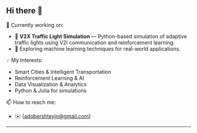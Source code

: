## Hi there 👋 

🌱 Currently working on:  
- 🚦 **V2X Traffic Light Simulation** — Python-based simulation of adaptive traffic lights using V2I communication and reinforcement learning.  
- 🧠 Exploring machine learning techniques for real-world applications.   

💡 My Interests:  
- Smart Cities & Intelligent Transportation  
- Reinforcement Learning & AI  
- Data Visualization & Analytics  
- Python & Julia for simulations  

📫 How to reach me:  
- ✉️ [adobershteyjn@gmail.com]  
<!-- 🔗 [ResearchGate Profile]  -->

---

<!--
**aaashteyjn/aaashteyjn** is a ✨ _special_ ✨ repository because its `README.md` (this file) appears on your GitHub profile.

Here are some ideas to get you started:

- 🔭 I’m currently working on ...
- 🌱 I’m currently learning ...
- 👯 I’m looking to collaborate on ...
- 🤔 I’m looking for help with ...
- 💬 Ask me about ...
- 📫 How to reach me: ...
- 😄 Pronouns: ...
- ⚡ Fun fact: ...
-->
